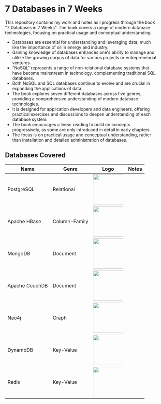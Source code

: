 # 7 Databases in 7 Weeks

This repository contains my work and notes as I progress through the book "7 Databases in 7 Weeks". The book covers a range of modern database technologies, focusing on practical usage and conceptual understanding.

- Databases are essential for understanding and leveraging data, much like the importance of oil in energy and industry.
- Gaining knowledge of databases enhances one's ability to manage and utilize the growing corpus of data for various projects or entrepreneurial ventures.
- "NoSQL" represents a range of non-relational database systems that have become mainstream in technology, complementing traditional SQL databases.
- Both NoSQL and SQL databases continue to evolve and are crucial in expanding the applications of data.
- The book explores seven different databases across five genres, providing a comprehensive understanding of modern database technologies.
- It is designed for application developers and data engineers, offering practical exercises and discussions to deepen understanding of each database system.
- The book encourages a linear reading to build on concepts progressively, as some are only introduced in detail in early chapters.
- The focus is on practical usage and conceptual understanding, rather than installation and detailed administration of databases.

## Databases Covered


| Name | Genre | Logo | Notes |
|------|-------|------|-------|
| PostgreSQL | Relational | <img src="https://www.postgresql.org/media/img/about/press/elephant.png" width="100"> | |
| Apache HBase | Column-Family | <img src="https://hbase.apache.org/images/hbase_logo_with_orca_large.png" width="100"> | |
| MongoDB | Document | <img src="https://webassets.mongodb.com/_com_assets/cms/mongodb_logo1-76twgcu2dm.png" width="100"> | |
| Apache CouchDB | Document | <img src="https://couchdb.apache.org/image/couch@2x.png" width="100"> | |
| Neo4j | Graph | <img src="https://w7.pngwing.com/pngs/248/75/png-transparent-neo4j-graph-database-logo-organization-wechat-load-graph-text-logo-area.png" width="100"> | |
| DynamoDB | Key-Value | <img src="https://upload.wikimedia.org/wikipedia/commons/f/fd/DynamoDB.png" width="100"> | |
| Redis | Key-Value | <img src="https://upload.wikimedia.org/wikipedia/commons/thumb/6/64/Logo-redis.svg/1200px-Logo-redis.svg.png" width="100"> | |
